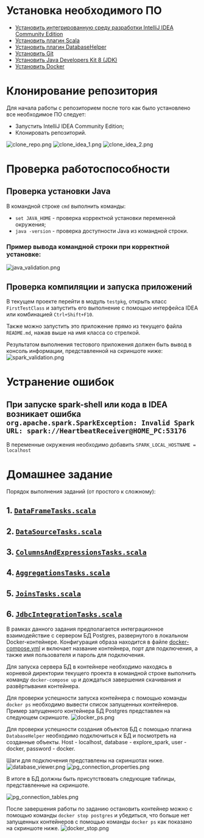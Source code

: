 # Установка необходимого ПО

- [Установить интегрированную среду разработки IntelliJ IDEA Community Edition](https://www.jetbrains.com/ru-ru/idea/download/?section=windows)
- [Установить плагин Scala](https://plugins.jetbrains.com/plugin/1347-scala)
- [Установить плагин DatabaseHelper](https://plugins.jetbrains.com/plugin/20294-databasehelper)
- [Установить Git](https://git-scm.com/downloads)
- [Установить Java Developers Kit 8 (JDK)](https://bell-sw.com/pages/downloads/#jdk-8-lts)
- [Установить Docker](https://www.docker.com/get-started/)

# Клонирование репозитория
Для начала работы с репозиторием после того как было установлено все необходимое ПО следует:
- Запустить IntelliJ IDEA Community Edition;
- Клонировать репозиторий.

![clone_repo.png](files/clone_repo.png)
![clone_idea_1.png](files/clone_idea_1.png)
![clone_idea_2.png](files/clone_idea_2.png)

# Проверка работоспособности

## Проверка установки Java
В командной строке `cmd` выполнить команды:
- `set JAVA_HOME` - проверка корректной установки переменной окружения;
- `java -version` - проверка доступности Java из командной строки.

### Пример вывода командной строки при корректной установке:

![java_validation.png](files/java_validation.png "Пример вывода командной строки")

## Проверка компиляции и запуска приложений
В текущем проекте перейти в модуль `testpkg`, открыть класс `FirstTestClass` и запустить его выполнение с помощью интерфейса IDEA или комбинацией `Ctrl+Shift+F10`.

Также можно запустить это приложение прямо из текущего файла `README.md`, нажав выше на имя класса со стрелкой. 

Результатом выполнения тестового приложения должен быть вывод в консоль информации, представленной на скриншоте ниже:
![spark_validation.png](files/spark_validation.png "Пример вывода в лог")

# Устранение ошибок

## При запуске spark-shell или кода в IDEA возникает ошибка `org.apache.spark.SparkException: Invalid Spark URL: spark://HeartbeatReceiver@HOME_PC:53176`

В переменные окружения необходимо добавить `SPARK_LOCAL_HOSTNAME = localhost`

# Домашнее задание

Порядок выполнения заданий (от простого к сложному):

## 1. [`DataFrameTasks.scala`](src/main/scala/tasks/DataFrameTasks.scala)
## 2. [`DataSourceTasks.scala`](src/main/scala/tasks/DataSourceTasks.scala)
## 3. [`ColumnsAndExpressionsTasks.scala`](src/main/scala/tasks/ColumnsAndExpressionsTasks.scala)
## 4. [`AggregationsTasks.scala`](src/main/scala/tasks/AggregationsTasks.scala)
## 5. [`JoinsTasks.scala`](src/main/scala/tasks/JoinsTasks.scala)
## 6. [`JdbcIntegrationTasks.scala`](src/main/scala/tasks/JdbcIntegrationTasks.scala)

В рамках данного задания предполагается интеграционное взаимодействие с сервером БД Postgres, развернутого в локальном Docker-контейнере.
Конфигурация образа находится в файле [docker-compose.yml](docker-compose.yml) и включает название контейнера, порт для подключения, а также имя пользователя и пароль для подключения.

Для запуска сервера БД в контейнере необходимо находясь в корневой директории текущего проекта в командной строке выполнить команду `docker-compose up` и дождаться завершения скачивания и развёртывания контейнера.

Для проверки успешности запуска контейнера с помощью команды `docker ps` необходимо вывести список запущенных контейнеров.
Пример запущенного контейнера БД Postgres представлен на следующем скриншоте.
![docker_ps.png](files/docker_ps.png)

Для проверки успешности создания объектов БД с помощью плагина `DatabaseHelper` необходимо подключиться к БД и посмотреть на созданные объекты.
Host - localhost, database - explore_spark, user - docker, password - docker.

Шаги для подключения представлены на скриншотах ниже.
![database_viewer.png](files/database_viewer.png)
![pg_connection_properties.png](files/pg_connection_properties.png)

В итоге в БД должны быть присутствовать следующие таблицы, представленные на скриншоте.

![pg_connection_tables.png](files/pg_connection_tables.png)

После завершения работы по заданию остановить контейнер можно с помощью команды `docker stop postgres` и убедиться, что больше нет запущенных контейнеров с помощью команды `docker ps` как показано на скриншоте ниже.
![docker_stop.png](files/docker_stop.png)